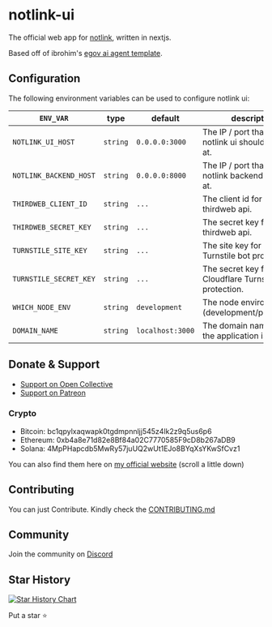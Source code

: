 # notlink-ui

The official web app for [notlink](https://github.com/abdibrokhim/notlink), written in nextjs.

Based off of ibrohim's [egov ai agent template](https://github.com/abdibrokhim/egovagent-ui).

## Configuration

The following environment variables can be used to configure notlink ui:

| `ENV_VAR`                      | type     | default          | description                                                                         |
| ------------------------------ | -------- | ---------------- | ----------------------------------------------------------------------------------- |
| `NOTLINK_UI_HOST`              | `string` | `0.0.0.0:3000`   | The IP / port that the notlink ui should be hosted at.                              |
| `NOTLINK_BACKEND_HOST`         | `string` | `0.0.0.0:8000`   | The IP / port that the notlink backend is hosted at.                                |
| `THIRDWEB_CLIENT_ID`           | `string` | `...`            | The client id for the thirdweb api.                                                 |
| `THIRDWEB_SECRET_KEY`          | `string` | `...`            | The secret key for the thirdweb api.                                                |
| `TURNSTILE_SITE_KEY`           | `string` | `...`            | The site key for Cloudflare Turnstile bot protection.                               |
| `TURNSTILE_SECRET_KEY`         | `string` | `...`            | The secret key for Cloudflare Turnstile bot protection.                             |
| `WHICH_NODE_ENV`               | `string` | `development`     | The node environment (development/production).                                       |
| `DOMAIN_NAME`                  | `string` | `localhost:3000`  | The domain name where the application is hosted.                                    |


## Donate & Support

- [Support on Open Collective](https://opencollective.com/opencommunity)
- [Support on Patreon](https://www.patreon.com/abdibrokhim)

### Crypto

- Bitcoin: bc1qpylxaqwapk0tgdmpnnljj545z4lk2z9q5us6p6
- Ethereum: 0xb4a8e71d82e8Bf84a02C7770585F9cD8b267aDB9
- Solana: 4MpPHapcdb5MwRy57juUQ2wUt1EJo8BYqXsYKwSfCvz1

You can also find them here on [my official website](https://imcook.in) (scroll a little down)

## Contributing

You can just Contribute. Kindly check the [CONTRIBUTING.md](https://github.com/abdibrokhim/notlink-ui/blob/main/CONTRIBUTING.md)

## Community

Join the community on [Discord](https://discord.gg/nUdcd9p8Ae)

## Star History

[![Star History Chart](https://api.star-history.com/svg?repos=abdibrokhim/notlink-ui&type=Date)](https://star-history.com/#abdibrokhim/notlink-ui&Date)

Put a star ⭐️